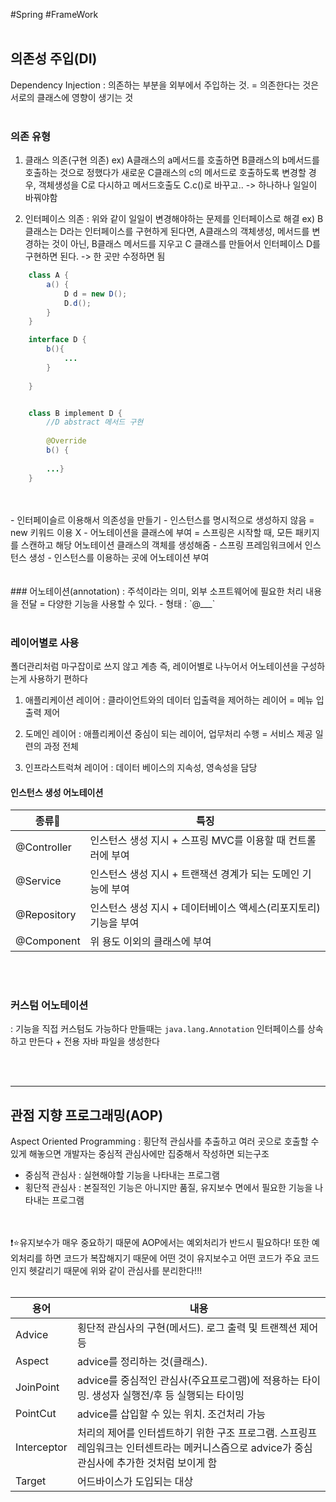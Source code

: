 #Spring #FrameWork 
<br>
<br>

## 의존성 주입(DI)
Dependency Injection
: 의존하는 부분을 외부에서 주입하는 것. = 의존한다는 것은 서로의 클래스에 영향이 생기는 것
<br>
<br>

### 의존 유형
1. 클래스 의존(구현 의존)
	   ex) A클래스의  a메서드를 호출하면 B클래스의 b메서드를 호출하는 것으로 정했다가 새로운 C클래스의 c의 메서드로 호출하도록 변경할 경우,
	   객체생성을 C로 다시하고 메서드호출도 C.c()로 바꾸고..  -> 하나하나 일일이 바꿔야함
	   
2. 인터페이스 의존 : 위와 같이 일일이 변경해야하는 문제를 인터페이스로 해결
	   ex) B클래스는 D라는 인터페이스를 구현하게 된다면, 
	   A클래스의 객체생성, 메서드를 변경하는 것이 아닌, B클래스 메서드를 지우고 C 클래스를 만들어서 인터페이스 D를 구현하면 된다.  -> 한 곳만 수정하면 됨
	   
```java
	class A {
		a() {
			D d = new D();
			D.d();
 		}
	}

	interface D {
		b(){
			...
		}
	
	}


	class B implement D {
		//D abstract 메서드 구현
		
		@Override
		b() {
		
		...}	
	} 

```
<br>
<br>
- 인터페이슬르 이용해서 의존성을 만들기
- 인스턴스를 명시적으로 생성하지 않음 = new 키워드 이용 X
- 어노테이션을 클래스에 부여 = 스프링은 시작할 때, 모든 패키지를 스캔하고 해당 어노테이션 클래스의 객체를 생성해줌
- 스프링 프레임워크에서 인스턴스 생성
- 인스턴스를 이용하는 곳에 어노테이션 부여
<br>
<br>
<br>
### 어노테이션(annotation)
: 주석이라는 의미, 외부 소프트웨어에 필요한 처리 내용을 전달 = 다양한 기능을 사용할 수 있다.
- 형태 : `@___`

<br>
<br>

### 레이어별로 사용
폴더관리처럼 마구잡이로 쓰지 않고 계층 즉, 레이어별로 나누어서 어노테이션을 구성하는게 사용하기 편하다

1. 애플리케이션 레이어 : 클라이언트와의 데이터 입출력을 제어하는 레이어 = 메뉴 입출력 제어
   
2. 도메인 레이어 : 애플리케이션 중심이 되는 레이어, 업무처리 수행 = 서비스 제공 일련의 과정 전체 
   
3. 인프라스트럭쳐 레이어  :  데이터 베이스의 지속성, 영속성을 담당 


#### 인스턴스 생성 어노테이션

| 종류| 특징 |
| --- | --- |
| @Controller | 인스턴스 생성 지시 + 스프링 MVC를 이용할 때 컨트롤러에 부여|
| @Service | 인스턴스 생성 지시 + 트랜잭션 경계가 되는 도메인 기능에 부여 |
| @Repository | 인스턴스 생성 지시 + 데이터베이스 액세스(리포지토리) 기능을 부여 |
| @Component | 위 용도 이외의 클래스에 부여 |

<br>
<br>

### 커스텀 어노테이션
: 기능을 직접 커스텀도 가능하다 만들때는 `java.lang.Annotation` 인터페이스를 상속하고 만든다 + 전용 자바 파일을 생성한다

<br>
<br>

---
## 관점 지향 프로그래밍(AOP)
Aspect Oriented Programming
: 횡단적 관심사를 추출하고 여러 곳으로 호출할 수 있게 해놓으면 개발자는 중심적 관심사에만 집중해서 작성하면 되는구조
<br>
- 중심적 관심사 : 실현해야할 기능을 나타내는 프로그램
- 횡단적 관심사 : 본질적인 기능은 아니지만 품질, 유지보수 면에서 필요한 기능을 나타내는 프로그램
<br>
<br>
❗️⭐️유지보수가 매우 중요하기 때문에 AOP에서는 예외처리가 반드시 필요하다! 또한 예외처리를 하면 코드가 복잡해지기 때문에 어떤 것이 유지보수고 어떤 코드가 주요 코드인지 헷갈리기 때문에 위와 같이 관심사를 분리한다!!!
<br>
<br>

| 용어 | 내용 |
| --- | --- |
| Advice | 횡단적 관심사의 구현(메서드). 로그 출력 및 트랜젝션 제어 등 |
| Aspect | advice를 정리하는 것(클래스). |
| JoinPoint| advice를 중심적인 관심사(주요프로그램)에 적용하는 타이밍. 생성자 실행전/후 등 실행되는 타이밍 |
| PointCut | advice를 삽입할 수 있는 위치. 조건처리 가능 |
| Interceptor | 처리의 제어를 인터셉트하기 위한 구조 프로그램. 스프링프레임워크는 인터센트라는 메커니스즘으로 advice가 중심관심사에 추가한 것처럼 보이게 함 |
| Target | 어드바이스가 도입되는 대상 |